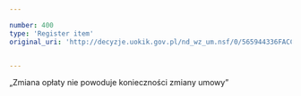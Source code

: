```yaml
---

number: 400
type: 'Register item'
original_uri: 'http://decyzje.uokik.gov.pl/nd_wz_um.nsf/0/565944336FACC84CC12572DD0032953C?OpenDocument'


---
```


„Zmiana opłaty nie powoduje konieczności zmiany umowy”
